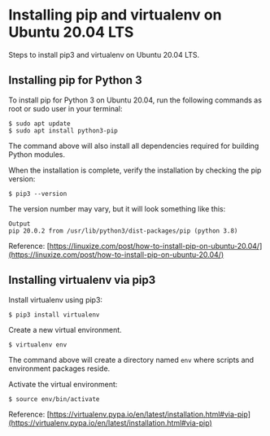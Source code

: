 # Installing pip and virtualenv on Ubuntu 20.04 LTS

Steps to install pip3 and virtualenv on Ubuntu 20.04 LTS.

## Installing pip for Python 3

To install pip for Python 3 on Ubuntu 20.04, run the following commands as root or sudo user in your terminal:
```
$ sudo apt update
$ sudo apt install python3-pip
```
The command above will also install all dependencies required for building Python modules.

When the installation is complete, verify the installation by checking the pip version:
```
$ pip3 --version
```

The version number may vary, but it will look something like this:
```
Output
pip 20.0.2 from /usr/lib/python3/dist-packages/pip (python 3.8)
```

Reference: [https://linuxize.com/post/how-to-install-pip-on-ubuntu-20.04/](https://linuxize.com/post/how-to-install-pip-on-ubuntu-20.04/)

## Installing virtualenv via pip3

Install virtualenv using pip3:
```
$ pip3 install virtualenv
```

Create a new virtual environment.
```
$ virtualenv env
```
The command above will create a directory named `env` where scripts and environment packages reside.

Activate the virtual environment:
```
$ source env/bin/activate
```

Reference: [https://virtualenv.pypa.io/en/latest/installation.html#via-pip](https://virtualenv.pypa.io/en/latest/installation.html#via-pip)

